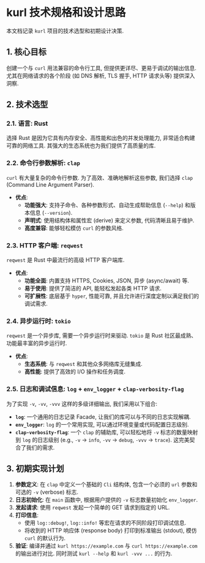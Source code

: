 # kurl 技术规格和设计思路

本文档记录 `kurl` 项目的技术选型和初期设计决策.

## 1. 核心目标

创建一个与 `curl` 用法兼容的命令行工具, 但提供更详尽、更易于调试的输出信息. 尤其在网络请求的各个阶段 (如 DNS 解析, TLS 握手, HTTP 请求头等) 提供深入洞察.

## 2. 技术选型

### 2.1. 语言: Rust

选择 Rust 是因为它具有内存安全、高性能和出色的并发处理能力, 非常适合构建可靠的网络工具. 其强大的生态系统也为我们提供了高质量的库.

### 2.2. 命令行参数解析: `clap`

`curl` 有大量复杂的命令行参数. 为了高效、准确地解析这些参数, 我们选择 `clap` (Command Line Argument Parser).

- **优点**:
    - **功能强大**: 支持子命令、各种参数形式、自动生成帮助信息 (`--help`) 和版本信息 (`--version`).
    - **声明式**: 使用结构体和属性宏 (derive) 来定义参数, 代码清晰且易于维护.
    - **高度兼容**: 能够轻松模仿 `curl` 的参数风格.

### 2.3. HTTP 客户端: `reqwest`

`reqwest` 是 Rust 中最流行的高级 HTTP 客户端库.

- **优点**:
    - **功能全面**: 内置支持 HTTPS, Cookies, JSON, 异步 (async/await) 等.
    - **易于使用**: 提供了简洁的 API, 能轻松发起各类 HTTP 请求.
    - **可扩展性**: 底层基于 `hyper`, 性能可靠, 并且允许进行深度定制以满足我们的调试需求.

### 2.4. 异步运行时: `tokio`

`reqwest` 是一个异步库, 需要一个异步运行时来驱动. `tokio` 是 Rust 社区最成熟、功能最丰富的异步运行时.

- **优点**:
    - **生态系统**: 与 `reqwest` 和其他众多网络库无缝集成.
    - **高性能**: 提供了高效的 I/O 操作和任务调度.

### 2.5. 日志和调试信息: `log` + `env_logger` + `clap-verbosity-flag`

为了实现 `-v`, `-vv`, `-vvv` 这样的多级详细输出, 我们采用以下组合:

- **`log`**: 一个通用的日志记录 Facade, 让我们的库可以与不同的日志实现解耦.
- **`env_logger`**: `log` 的一个常用实现, 可以通过环境变量或代码配置日志级别.
- **`clap-verbosity-flag`**: 一个 `clap` 的辅助库, 可以轻松地将 `-v` 标志的数量映射到 `log` 的日志级别 (e.g., `-v` -> `info`, `-vv` -> `debug`, `-vvv` -> `trace`). 这完美契合了我们的需求.

## 3. 初期实现计划

1.  **参数定义**: 在 `clap` 中定义一个基础的 `Cli` 结构体, 包含一个必须的 `url` 参数和可选的 `-v` (verbose) 标志.
2.  **日志初始化**: 在 `main` 函数中, 根据用户提供的 `-v` 标志数量初始化 `env_logger`.
3.  **发起请求**: 使用 `reqwest` 发起一个简单的 GET 请求到指定的 URL.
4.  **打印信息**:
    - 使用 `log::debug!`, `log::info!` 等宏在请求的不同阶段打印调试信息.
    - 将收到的 HTTP 响应体 (response body) 打印到标准输出 (stdout), 模仿 `curl` 的默认行为.
5.  **验证**: 编译并通过 `kurl https://example.com` 与 `curl https://example.com` 的输出进行对比. 同时测试 `kurl --help` 和 `kurl -vvv ...` 的行为.
